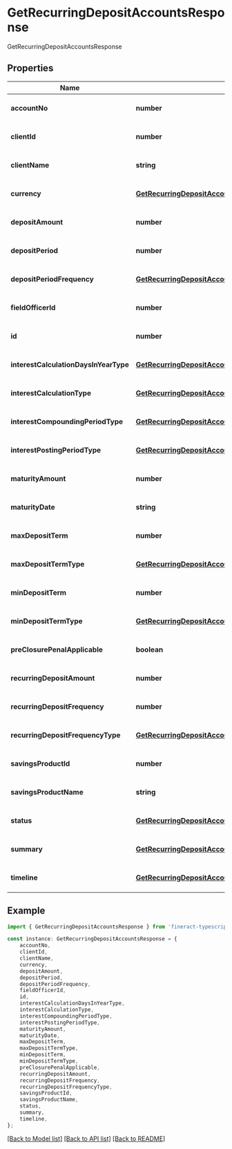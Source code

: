 # GetRecurringDepositAccountsResponse

GetRecurringDepositAccountsResponse

## Properties

Name | Type | Description | Notes
------------ | ------------- | ------------- | -------------
**accountNo** | **number** |  | [optional] [default to undefined]
**clientId** | **number** |  | [optional] [default to undefined]
**clientName** | **string** |  | [optional] [default to undefined]
**currency** | [**GetRecurringDepositAccountsCurrency**](GetRecurringDepositAccountsCurrency.md) |  | [optional] [default to undefined]
**depositAmount** | **number** |  | [optional] [default to undefined]
**depositPeriod** | **number** |  | [optional] [default to undefined]
**depositPeriodFrequency** | [**GetRecurringDepositAccountsDepositPeriodFrequency**](GetRecurringDepositAccountsDepositPeriodFrequency.md) |  | [optional] [default to undefined]
**fieldOfficerId** | **number** |  | [optional] [default to undefined]
**id** | **number** |  | [optional] [default to undefined]
**interestCalculationDaysInYearType** | [**GetRecurringDepositAccountsInterestCalculationDaysInYearType**](GetRecurringDepositAccountsInterestCalculationDaysInYearType.md) |  | [optional] [default to undefined]
**interestCalculationType** | [**GetRecurringDepositAccountsInterestCalculationType**](GetRecurringDepositAccountsInterestCalculationType.md) |  | [optional] [default to undefined]
**interestCompoundingPeriodType** | [**GetRecurringDepositAccountsInterestCompoundingPeriodType**](GetRecurringDepositAccountsInterestCompoundingPeriodType.md) |  | [optional] [default to undefined]
**interestPostingPeriodType** | [**GetRecurringDepositAccountsInterestPostingPeriodType**](GetRecurringDepositAccountsInterestPostingPeriodType.md) |  | [optional] [default to undefined]
**maturityAmount** | **number** |  | [optional] [default to undefined]
**maturityDate** | **string** |  | [optional] [default to undefined]
**maxDepositTerm** | **number** |  | [optional] [default to undefined]
**maxDepositTermType** | [**GetRecurringDepositAccountsMaxDepositTermType**](GetRecurringDepositAccountsMaxDepositTermType.md) |  | [optional] [default to undefined]
**minDepositTerm** | **number** |  | [optional] [default to undefined]
**minDepositTermType** | [**GetRecurringDepositAccountsMinDepositTermType**](GetRecurringDepositAccountsMinDepositTermType.md) |  | [optional] [default to undefined]
**preClosurePenalApplicable** | **boolean** |  | [optional] [default to undefined]
**recurringDepositAmount** | **number** |  | [optional] [default to undefined]
**recurringDepositFrequency** | **number** |  | [optional] [default to undefined]
**recurringDepositFrequencyType** | [**GetRecurringDepositAccountsRecurringDepositFrequencyType**](GetRecurringDepositAccountsRecurringDepositFrequencyType.md) |  | [optional] [default to undefined]
**savingsProductId** | **number** |  | [optional] [default to undefined]
**savingsProductName** | **string** |  | [optional] [default to undefined]
**status** | [**GetRecurringDepositAccountsStatus**](GetRecurringDepositAccountsStatus.md) |  | [optional] [default to undefined]
**summary** | [**GetRecurringDepositAccountsSummary**](GetRecurringDepositAccountsSummary.md) |  | [optional] [default to undefined]
**timeline** | [**GetRecurringDepositAccountsTimeline**](GetRecurringDepositAccountsTimeline.md) |  | [optional] [default to undefined]

## Example

```typescript
import { GetRecurringDepositAccountsResponse } from 'fineract-typescript-client';

const instance: GetRecurringDepositAccountsResponse = {
    accountNo,
    clientId,
    clientName,
    currency,
    depositAmount,
    depositPeriod,
    depositPeriodFrequency,
    fieldOfficerId,
    id,
    interestCalculationDaysInYearType,
    interestCalculationType,
    interestCompoundingPeriodType,
    interestPostingPeriodType,
    maturityAmount,
    maturityDate,
    maxDepositTerm,
    maxDepositTermType,
    minDepositTerm,
    minDepositTermType,
    preClosurePenalApplicable,
    recurringDepositAmount,
    recurringDepositFrequency,
    recurringDepositFrequencyType,
    savingsProductId,
    savingsProductName,
    status,
    summary,
    timeline,
};
```

[[Back to Model list]](../README.md#documentation-for-models) [[Back to API list]](../README.md#documentation-for-api-endpoints) [[Back to README]](../README.md)
